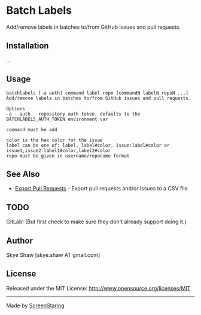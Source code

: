 # Batch Labels

Add/remove labels in batches to/from GitHub issues and pull requests.

## Installation

...

## Usage

    batchlabels [-a auth] command label repo [commandN labelN repoN ...]
    Add/remove labels in batches to/from GitHub issues and pull requests.

    Options
    -a --auth   repository auth token, defaults to the BATCHLABELS_AUTH_TOKEN environment var

    command must be add

    color is the hex color for the issue
    label can be one of: label, label#color, issue:label#color or issue1,issue2:label1#color,label2#color
    repo must be given in username/reponame format

## See Also

- [Export Pull Requests](https://github.com/sshaw/export-pull-requests) - Export pull requests and/or issues to a CSV file

## TODO

GitLab! (But first check to make sure they don't already support doing it.)

## Author

Skye Shaw [skye.shaw AT gmail.com]

## License

Released under the MIT License: http://www.opensource.org/licenses/MIT

---

Made by [ScreenStaring](http://screenstaring.com)
